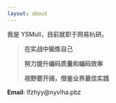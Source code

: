 ```yaml
---
layout: about
---
```


我是 YSMull，目前就职于网易杭研。

>**在实战中锻炼自己**
>
>**努力提升编码质量和编码效率**
>
>**视野要开阔，借鉴业界最佳实践**



<p><strong>Email</strong>: <span class="dynamic-email">lfzhyy@nyvlha.pbz</span></p>


<!-- <script src="//onk1k9bha.bkt.clouddn.com/zepto.min.js"></script> -->

<script type="text/javascript">
function rot13(str) {
  return str.replace(/[a-zA-Z]/g, function(c) {
    return String.fromCharCode((c <= 'Z' ? 90 : 122) >= (c = c.charCodeAt(0) + 13) ? c : c - 26);
  });
}

$(document).ready(function () {
    $('.dynamic-email').each(function (idx, obj) {
        var email = rot13($(obj).html());
        $(obj).html("<a href='mailto:" + email + "'>" + email + "</a>");
    });
});
</script>
